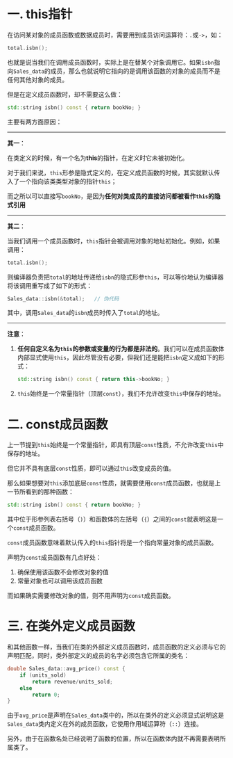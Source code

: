 # 一. this指针

在访问某对象的成员函数或数据成员时，需要用到成员访问运算符：`.`或`->`，如：

```c++
total.isbn();
```

也就是说当我们在调用成员函数时，实际上是在替某个对象调用它。如果`isbn`指向`Sales_data`的成员，那么也就说明它指向的是调用该函数的对象的成员而不是任何其他对象的成员。

但是在定义成员函数时，却不需要这么做：

```c++
std::string isbn() const { return bookNo; }
```

主要有两方面原因：

****

**其一**：

在类定义的时候，有一个名为**this**的指针，在定义时它未被初始化。

对于我们来说，`this`形参是隐式定义的，在定义成员函数的时候，其实就默认传入了一个指向该类类型对象的指针`this`；

而之所以可以直接写`bookNo`，是因为**任何对类成员的直接访问都被看作`this`的隐式引用**

****

**其二**：

当我们调用一个成员函数时，`this`指针会被调用对象的地址初始化。例如，如果调用：

```c++
total.isbn();
```

则编译器负责把`total`的地址传递给`isbn`的隐式形参`this`，可以等价地认为编译器将该调用重写成了如下的形式：

```c++
Sales_data::isbn(&total);	// 伪代码
```

其中，调用`Sales_data`的`isbn`成员时传入了`total`的地址。

****

**注意**：

1. **任何自定义名为`this`的参数或变量的行为都是非法的**。我们可以在成员函数体内部显式使用`this`，因此尽管没有必要，但我们还是能把`isbn`定义成如下的形式：

   ```c++
   std::string isbn() const { return this->bookNo; }
   ```

2. `this`始终是一个常量指针（顶层`const`），我们不允许改变`this`中保存的地址。



# 二. const成员函数

上一节提到`this`始终是一个常量指针，即具有顶层`const`性质，不允许改变`this`中保存的地址。

但它并不具有底层`const`性质，即可以通过`this`改变成员的值。

那么如果想要对`this`添加底层`const`性质，就需要使用`const`成员函数，也就是上一节所看到的那种函数：

```c++
std::string isbn() const { return bookNo; }
```

其中位于形参列表右括号（`)`）和函数体的左括号（`{`）之间的`const`就表明这是一个`const`成员函数。

`const`成员函数意味着默认传入的`this`指针将是一个指向常量对象的成员函数。

声明为`const`成员函数有几点好处：

1. 确保使用该函数不会修改对象的值
2. 常量对象也可以调用该成员函数

而如果确实需要修改对象的值，则不用声明为`const`成员函数。



# 三. 在类外定义成员函数

和其他函数一样，当我们在类的外部定义成员函数时，成员函数的定义必须与它的声明匹配，同时，类外部定义的成员的名字必须包含它所属的类名：

```c++
double Sales_data::avg_price() const {
    if (units_sold)
        return revenue/units_sold;
    else
        return 0;
}
```

由于`avg_price`是声明在`Sales_data`类中的，所以在类外的定义必须显式说明这是`Sales_data`类内定义在外的成员函数，它使用作用域运算符（`::`）连接。

另外，由于在函数名处已经说明了函数的位置，所以在函数体内就不再需要表明所属类了。